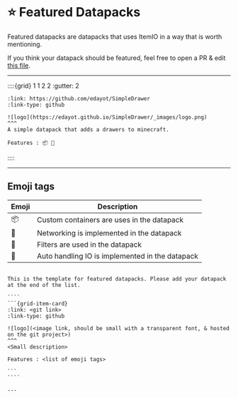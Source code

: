 


# ⭐ Featured Datapacks

Featured datapacks are datapacks that uses ItemIO in a way that is worth mentioning.

If you think your datapack should be featured, feel free to open a PR & edit [this file](https://github.com/edayot/ItemIO/blob/master/docs/features.md).

---



::::{grid} 1 1 2 2
:gutter: 2

```{grid-item-card}
:link: https://github.com/edayot/SimpleDrawer
:link-type: github

![logo](https://edayot.github.io/SimpleDrawer/_images/logo.png)
^^^
A simple datapack that adds a drawers to minecraft.

Features : 📦 🧩

```
::::


---
## Emoji tags
| Emoji | Description |
| --- | --- |
| 📦 | Custom containers are uses in the datapack |
| 🔌 | Networking is implemented in the datapack |
| 🔧 | Filters are used in the datapack |
| 🧩 | Auto handling IO is implemented in the datapack |


`````{dropdown} Template

This is the template for featured datapacks. Please add your datapack at the end of the list.

````
```{grid-item-card}
:link: <git link>
:link-type: github

![logo](<image link, should be small with a transparent font, & hosted on the git project>)
^^^
<Small description>

Features : <list of emoji tags>

```
````

---